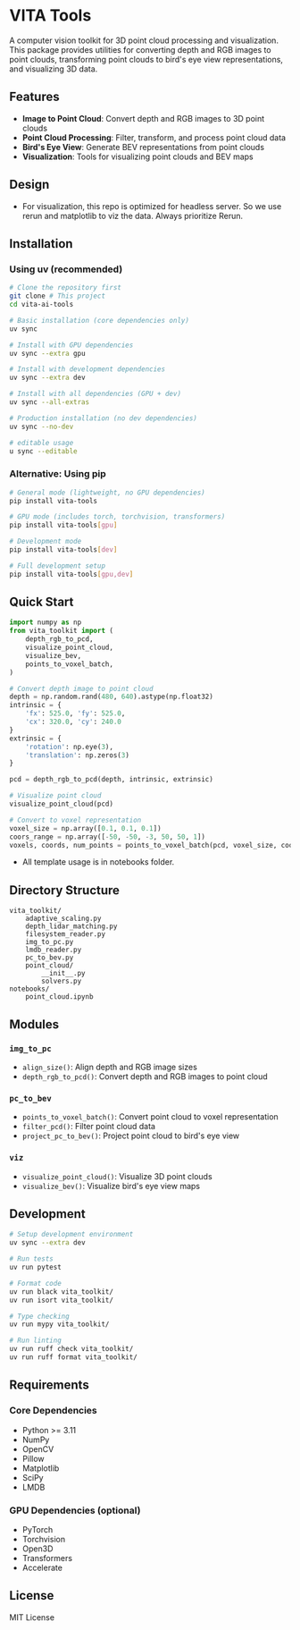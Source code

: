 # VITA Tools

A computer vision toolkit for 3D point cloud processing and visualization. This package provides utilities for converting depth and RGB images to point clouds, transforming point clouds to bird's eye view representations, and visualizing 3D data.

## Features

- **Image to Point Cloud**: Convert depth and RGB images to 3D point clouds
- **Point Cloud Processing**: Filter, transform, and process point cloud data
- **Bird's Eye View**: Generate BEV representations from point clouds
- **Visualization**: Tools for visualizing point clouds and BEV maps

## Design

- For visualization, this repo is optimized for headless server. So we use rerun and matplotlib to viz the data. Always prioritize Rerun.

## Installation

### Using uv (recommended)

```bash
# Clone the repository first
git clone # This project
cd vita-ai-tools

# Basic installation (core dependencies only)
uv sync

# Install with GPU dependencies
uv sync --extra gpu

# Install with development dependencies
uv sync --extra dev

# Install with all dependencies (GPU + dev)
uv sync --all-extras

# Production installation (no dev dependencies)
uv sync --no-dev

# editable usage 
u sync --editable
```

### Alternative: Using pip

```bash
# General mode (lightweight, no GPU dependencies)
pip install vita-tools

# GPU mode (includes torch, torchvision, transformers)
pip install vita-tools[gpu]

# Development mode
pip install vita-tools[dev]

# Full development setup
pip install vita-tools[gpu,dev]
```

## Quick Start

```python
import numpy as np
from vita_toolkit import (
    depth_rgb_to_pcd,
    visualize_point_cloud,
    visualize_bev,
    points_to_voxel_batch,
)

# Convert depth image to point cloud
depth = np.random.rand(480, 640).astype(np.float32)
intrinsic = {
    'fx': 525.0, 'fy': 525.0,
    'cx': 320.0, 'cy': 240.0
}
extrinsic = {
    'rotation': np.eye(3),
    'translation': np.zeros(3)
}

pcd = depth_rgb_to_pcd(depth, intrinsic, extrinsic)

# Visualize point cloud
visualize_point_cloud(pcd)

# Convert to voxel representation
voxel_size = np.array([0.1, 0.1, 0.1])
coors_range = np.array([-50, -50, -3, 50, 50, 1])
voxels, coords, num_points = points_to_voxel_batch(pcd, voxel_size, coors_range)
```
- All template usage is in notebooks folder.

## Directory Structure

```
vita_toolkit/
    adaptive_scaling.py
    depth_lidar_matching.py
    filesystem_reader.py
    img_to_pc.py
    lmdb_reader.py
    pc_to_bev.py
    point_cloud/
        __init__.py
        solvers.py
notebooks/
    point_cloud.ipynb
```

## Modules

### `img_to_pc`

- `align_size()`: Align depth and RGB image sizes
- `depth_rgb_to_pcd()`: Convert depth and RGB images to point cloud

### `pc_to_bev`

- `points_to_voxel_batch()`: Convert point cloud to voxel representation
- `filter_pcd()`: Filter point cloud data
- `project_pc_to_bev()`: Project point cloud to bird's eye view

### `viz`

- `visualize_point_cloud()`: Visualize 3D point clouds
- `visualize_bev()`: Visualize bird's eye view maps

## Development

```bash
# Setup development environment
uv sync --extra dev

# Run tests
uv run pytest

# Format code
uv run black vita_toolkit/
uv run isort vita_toolkit/

# Type checking
uv run mypy vita_toolkit/

# Run linting
uv run ruff check vita_toolkit/
uv run ruff format vita_toolkit/
```

## Requirements

### Core Dependencies

- Python >= 3.11
- NumPy
- OpenCV
- Pillow
- Matplotlib
- SciPy
- LMDB

### GPU Dependencies (optional)

- PyTorch
- Torchvision
- Open3D
- Transformers
- Accelerate

## License

MIT License
